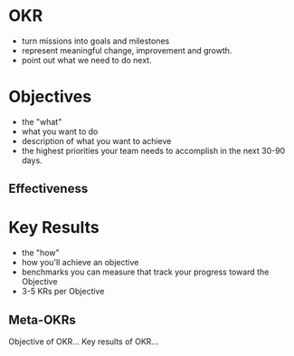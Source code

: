 # OKR
- turn missions into goals and milestones
- represent meaningful change, improvement and growth.
- point out what we need to do next.
# Objectives
- the "what"
- what you want to do
- description of what you want to achieve
- the highest priorities your team needs to accomplish in the next 30-90 days.
## Effectiveness

# Key Results
- the "how"
- how you'll achieve an objective
- benchmarks you can measure that track your progress toward the Objective
- 3-5 KRs per Objective

## Meta-OKRs
Objective of OKR...
Key results of OKR...
